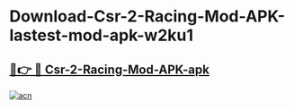 # Download-Csr-2-Racing-Mod-APK-lastest-mod-apk-w2ku1

<h2><a href="https://apkcomod.com?title=Csr-2-Racing-Mod-APK">🔗👉 🔴 Csr-2-Racing-Mod-APK-apk </a></h2>

[![acn](https://github.com/user-attachments/assets/0f9c940e-d8b0-45ae-aac7-cd30a18b3e1c)](https://apkcomod.com?title=Csr-2-Racing-Mod-APK)
